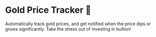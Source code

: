 # Gold Price Tracker 👑

Automatically track gold prices, and get notified when the price dips or grows significantly. Take the stress out of investing in bullion!